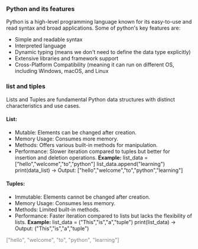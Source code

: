 ### Python and its features
Python is a high-level programming language known for its easy-to-use and read syntax and broad applications.
Some of python's key features are:
* Simple and readable syntax
* Interpreted language
* Dynamic typing (means we don't need to define the data type explicitly)
* Extensive libraries and framework support
* Cross-Platform Compatibility (meaning it can run on different  OS, including Windows, macOS, and Linux

### list and tiples
Lists and Tuples are fundamental Python data structures with distinct characteristics and use cases.
#### List:
* Mutable: Elements can be changed after creation.
* Memory Usage: Consumes more memory.
* Methods: Offers various built-in methods for manipulation.
* Performance: Slower iteration compared to tuples but better for insertion and deletion operations.
**Example:**
list_data = ["hello","welcome","to","python"]
list_data.append("learning")
print(data_list)
-> Output: ["hello","welcome","to","python","learning"]

#### Tuples:
* Immutable: Elements cannot be changed after creation.
* Memory Usage: Consumes less memory.
* Methods: Limited built-in methods.
* Performance: Faster iteration compared to lists but lacks the flexibility of lists.
**Example:**
list_data = ("This","is","a","tuple")
print(list_data)
-> Output: ("This","is","a","tuple")

<span style="color:gray">["hello", "welcome", "to", "python", "learning"]</span>
